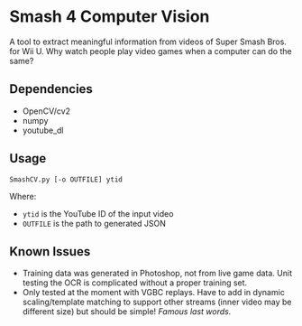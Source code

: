 # Smash 4 Computer Vision

A tool to extract meaningful information from videos of Super Smash Bros. for Wii U. Why watch people play video games when a computer can do the same?

## Dependencies
- OpenCV/cv2
- numpy
- youtube_dl

## Usage
`SmashCV.py [-o OUTFILE] ytid`

Where:
- `ytid` is the YouTube ID of the input video
- `OUTFILE` is the path to generated JSON

## Known Issues
- Training data was generated in Photoshop, not from live game data. Unit testing the OCR is complicated without a proper training set.
- Only tested at the moment with VGBC replays. Have to add in dynamic scaling/template matching to support other streams (inner video may be different size) but should be simple! *Famous last words.*